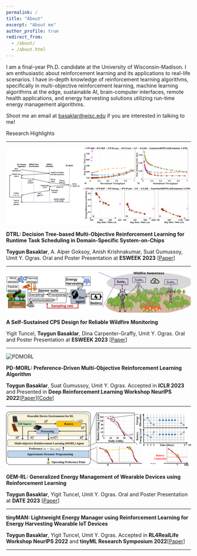 ```yaml
---
permalink: /
title: "About"
excerpt: "About me"
author_profile: true
redirect_from: 
  - /about/
  - /about.html
---
```


<!-- This is the front page of a website that is powered by the [academicpages template](https://github.com/academicpages/academicpages.github.io) and hosted on GitHub pages. [GitHub pages](https://pages.github.com) is a free service in which websites are built and hosted from code and data stored in a GitHub repository, automatically updating when a new commit is made to the respository. This template was forked from the [Minimal Mistakes Jekyll Theme](https://mmistakes.github.io/minimal-mistakes/) created by Michael Rose, and then extended to support the kinds of content that academics have: publications, talks, teaching, a portfolio, blog posts, and a dynamically-generated CV. You can fork [this repository](https://github.com/academicpages/academicpages.github.io) right now, modify the configuration and markdown files, add your own PDFs and other content, and have your own site for free, with no ads! An older version of this template powers my own personal website at [stuartgeiger.com](http://stuartgeiger.com), which uses [this Github repository](https://github.com/staeiou/staeiou.github.io). -->
I am a final-year Ph.D. candidate at the University of Wisconsin-Madison. I am enthusiastic about reinforcement learning and its applications to real-life scenarios. I have in-depth knowledge of reinforcement learning algorithms, specifically in multi-objective reinforcement learning, machine learning algorithms at the edge, sustainable AI, brain-computer interfaces, remote health applications, and energy harvesting solutions utilizing run-time energy management algorithms.

Shoot me an email at [basaklar@wisc.edu](mailto:basaklar@wisc.edu) if you are interested in talking to me!

Research Highlights
***

![DTRL](/images/github_pic.png)

**DTRL: Decision Tree-based Multi-Objective Reinforcement Learning for Runtime Task Scheduling in Domain-Specific System-on-Chips**

**Toygun Basaklar**, A. Alper Goksoy, Anish Krishnakumar, Suat Gumussoy, Umit Y. Ogras. Oral and Poster Presentation at **ESWEEK 2023** [[Paper](https://dl.acm.org/doi/full/10.1145/3609108)] 

***

![Wildfire](/images/wildfire_overview.svg)

**A Self-Sustained CPS Design for Reliable Wildfire Monitoring**

Yigit Tuncel, **Toygun Basaklar**, Dina Carpenter-Graffy, Umit Y. Ogras. Oral and Poster Presentation at **ESWEEK 2023** [[Paper](https://dl.acm.org/doi/full/10.1145/3608100)]

***

![PDMORL](/images/video_github.gif)

**PD-MORL: Preference-Driven Multi-Objective Reinforcement Learning Algorithm**

**Toygun Basaklar**, Suat Gumussoy, Umit Y. Ogras. Accepted in **ICLR 2023** and Presented in **Deep Reinforcement Learning Workshop NeurIPS 2022**[[Paper](https://arxiv.org/abs/2208.07914)][[Code](https://github.com/tbasaklar/PDMORL-Preference-Driven-Multi-Objective-Reinforcement-Learning-Algorithm)]

***
![GEMRL](/images/Overview_new.svg)

**GEM-RL: Generalized Energy Management of Wearable Devices using Reinforcement Learning**

**Toygun Basaklar**, Yigit Tuncel, Umit Y. Ogras. Oral and Poster Presentation at **DATE 2023** [[Paper](https://ieeexplore.ieee.org/abstract/document/10137228)]

***

**tinyMAN: Lightweight Energy Manager using Reinforcement Learning for Energy Harvesting Wearable IoT Devices**

**Toygun Basaklar**, Yigit Tuncel, Umit Y. Ogras. Accepted in **RL4RealLife Workshop NeurIPS 2022** and **tinyML Research Symposium 2022**[[Paper](https://arxiv.org/abs/2202.09297)]

***
